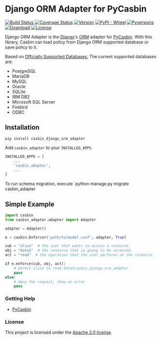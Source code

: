 # Django ORM Adapter for PyCasbin

[![Build Status](https://www.travis-ci.org/pycasbin/django-orm-adapter.svg?branch=master)](https://www.travis-ci.org/pycasbin/django-orm-adapter)
[![Coverage Status](https://coveralls.io/repos/github/pycasbin/django-orm-adapter/badge.svg)](https://coveralls.io/github/pycasbin/django-orm-adapter)
[![Version](https://img.shields.io/pypi/v/casbin-django-orm-adapter.svg)](https://pypi.org/project/casbin-django-orm-adapter/)
[![PyPI - Wheel](https://img.shields.io/pypi/wheel/casbin-django-orm-adapter.svg)](https://pypi.org/project/casbin-django-orm-adapter/)
[![Pyversions](https://img.shields.io/pypi/pyversions/casbin-django-orm-adapter.svg)](https://pypi.org/project/casbin-django-orm-adapter/)
[![Download](https://img.shields.io/pypi/dm/casbin-django-orm-adapter.svg)](https://pypi.org/project/casbin-django-orm-adapter/)
[![License](https://img.shields.io/pypi/l/casbin-django-orm-adapter.svg)](https://pypi.org/project/casbin-django-orm-adapter/)

Django ORM Adapter is the [Django](https://www.djangoproject.com/)'s [ORM](https://docs.djangoproject.com/en/3.0/ref/databases/) adapter for [PyCasbin](https://github.com/pycasbin/django-orm-adapter). With this library, Casbin can load policy from Django ORM supported database or save policy to it.

Based on [Officially Supported Databases](https://docs.djangoproject.com/en/3.0/ref/databases/), The current supported databases are:

- PostgreSQL
- MariaDB
- MySQL
- Oracle
- SQLite
- IBM DB2
- Microsoft SQL Server
- Firebird
- ODBC

## Installation

```
pip install casbin_django_orm_adapter
```

Add `casbin_adapter` to your `INSTALLED_APPS`

```python
INSTALLED_APPS = [
    ...
    'casbin_adapter',
    ...
]
```

To run schema migration, execute `python manage.py migrate casbin_adapter

## Simple Example

```python
import casbin
from casbin_adapter.adapter import Adapter

adapter = Adapter()

e = casbin.Enforcer('path/to/model.conf', adapter, True)

sub = "alice"  # the user that wants to access a resource.
obj = "data1"  # the resource that is going to be accessed.
act = "read"  # the operation that the user performs on the resource.

if e.enforce(sub, obj, act):
    # permit alice to read data1casbin_django_orm_adapter
    pass
else:
    # deny the request, show an error
    pass
```

### Getting Help

- [PyCasbin](https://github.com/casbin/pycasbin)

### License

This project is licensed under the [Apache 2.0 license](LICENSE).
